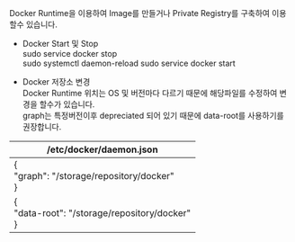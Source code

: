
Docker Runtime을 이용하여 Image를 만들거나 Private Registry를 구축하여 이용할수 있습니다.

- Docker Start 및 Stop\
sudo service docker stop	
sudo systemctl daemon-reload
sudo service docker start	

- Docker 저장소 변경\
Docker Runtime 위치는 OS 및 버전마다 다르기 때문에 해당파일를 수정하여 변경을 할수가 있습니다.\
graph는 특정버전이후 depreciated 되어 있기 때문에  data-root를 사용하기를 권장합니다.

|/etc/docker/daemon.json|
|---|
|{<br />"graph": "/storage/repository/docker" <br />}|
|{<br />"data-root": "/storage/repository/docker" <br />}|
